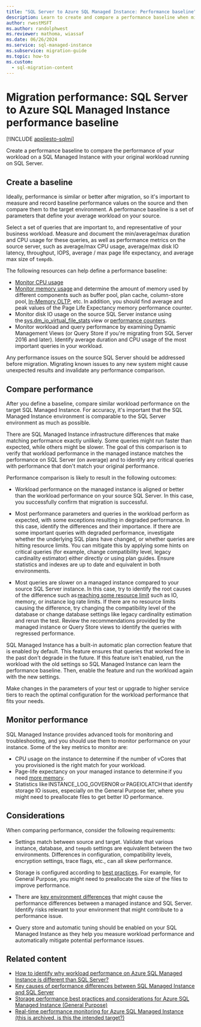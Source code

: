 ```yaml
---
title: "SQL Server to Azure SQL Managed Instance: Performance baseline"
description: Learn to create and compare a performance baseline when migrating your SQL Server databases to Azure SQL Managed Instance.
author: rwestMSFT
ms.author: randolphwest
ms.reviewer: mathoma, wiassaf
ms.date: 06/26/2024
ms.service: sql-managed-instance
ms.subservice: migration-guide
ms.topic: how-to
ms.custom:
  - sql-migration-content
---
```

# Migration performance: SQL Server to Azure SQL Managed Instance performance baseline

[!INCLUDE [appliesto-sqlmi](../../includes/appliesto-sqlmi.md)]

Create a performance baseline to compare the performance of your workload on a SQL Managed Instance with your original workload running on SQL Server.

## Create a baseline

Ideally, performance is similar or better after migration, so it's important to measure and record baseline performance values on the source and then compare them to the target environment. A performance baseline is a set of parameters that define your average workload on your source.

Select a set of queries that are important to, and representative of your business workload. Measure and document the min/average/max duration and CPU usage for these queries, as well as performance metrics on the source server, such as average/max CPU usage, average/max disk IO latency, throughput, IOPS, average / max page life expectancy, and average max size of `tempdb`.

The following resources can help define a performance baseline:

- [Monitor CPU usage](https://techcommunity.microsoft.com/t5/azure-sql-blog/monitor-cpu-usage-on-sql-server-and-azure-sql/ba-p/680777#M131)
- [Monitor memory usage](/sql/relational-databases/performance-monitor/monitor-memory-usage) and determine the amount of memory used by different components such as buffer pool, plan cache, column-store pool, [In-Memory OLTP](/sql/relational-databases/in-memory-oltp/monitor-and-troubleshoot-memory-usage), etc. In addition, you should find average and peak values of the Page Life Expectancy memory performance counter.
- Monitor disk IO usage on the source SQL Server instance using the [sys.dm_io_virtual_file_stats](/sql/relational-databases/system-dynamic-management-views/sys-dm-io-virtual-file-stats-transact-sql) view or [performance counters](/sql/relational-databases/performance-monitor/monitor-disk-usage).
- Monitor workload and query performance by examining Dynamic Management Views (or Query Store if you're migrating from SQL Server 2016 and later). Identify average duration and CPU usage of the most important queries in your workload.

Any performance issues on the source SQL Server should be addressed before migration. Migrating known issues to any new system might cause unexpected results and invalidate any performance comparison.

## Compare performance

After you define a baseline, compare similar workload performance on the target SQL Managed Instance. For accuracy, it's important that the SQL Managed Instance environment is comparable to the SQL Server environment as much as possible.

There are SQL Managed Instance infrastructure differences that make matching performance exactly unlikely. Some queries might run faster than expected, while others might be slower. The goal of this comparison is to verify that workload performance in the managed instance matches the performance on SQL Server (on average) and to identify any critical queries with performance that don't match your original performance.

Performance comparison is likely to result in the following outcomes:

- Workload performance on the managed instance is aligned or better than the workload performance on your source SQL Server. In this case, you successfully confirm that migration is successful.

- Most performance parameters and queries in the workload perform as expected, with some exceptions resulting in degraded performance. In this case, identify the differences and their importance. If there are some important queries with degraded performance, investigate whether the underlying SQL plans have changed, or whether queries are hitting resource limits. You can mitigate this by applying some hints on critical queries (for example, change compatibility level, legacy cardinality estimator) either directly or using plan guides. Ensure statistics and indexes are up to date and equivalent in both environments.

- Most queries are slower on a managed instance compared to your source SQL Server instance. In this case, try to identify the root causes of the difference such as [reaching some resource limit](/azure/azure-sql/managed-instance/resource-limits#service-tier-characteristics) such as IO, memory, or instance log rate limits. If there are no resource limits causing the difference, try changing the compatibility level of the database or change database settings like legacy cardinality estimation and rerun the test. Review the recommendations provided by the managed instance or Query Store views to identify the queries with regressed performance.

SQL Managed Instance has a built-in automatic plan correction feature that is enabled by default. This feature ensures that queries that worked fine in the past don't degrade in the future. If this feature isn't enabled, run the workload with the old settings so SQL Managed Instance can learn the performance baseline. Then, enable the feature and run the workload again with the new settings.

Make changes in the parameters of your test or upgrade to higher service tiers to reach the optimal configuration for the workload performance that fits your needs.

## Monitor performance

SQL Managed Instance provides advanced tools for monitoring and troubleshooting, and you should use them to monitor performance on your instance. Some of the key metrics to monitor are:

- CPU usage on the instance to determine if the number of vCores that you provisioned is the right match for your workload.
- Page-life expectancy on your managed instance to determine if you need [more memory](https://techcommunity.microsoft.com/t5/azure-sql-blog/do-you-need-more-memory-on-azure-sql-managed-instance/ba-p/563444).
- Statistics like INSTANCE_LOG_GOVERNOR or PAGEIOLATCH that identify storage IO issues, especially on the General Purpose tier, where you might need to preallocate files to get better IO performance.

## Considerations

When comparing performance, consider the following requirements:

- Settings match between source and target. Validate that various instance, database, and `tempdb` settings are equivalent between the two environments. Differences in configuration, compatibility levels, encryption settings, trace flags, etc., can all skew performance.

- Storage is configured according to [best practices](https://techcommunity.microsoft.com/t5/azure-sql-blog/storage-performance-best-practices-and-considerations-for-azure/ba-p/305525). For example, for General Purpose, you might need to preallocate the size of the files to improve performance.

- There are [key environment differences](https://azure.microsoft.com/blog/key-causes-of-performance-differences-between-sql-managed-instance-and-sql-server/) that might cause the performance differences between a managed instance and SQL Server. Identify risks relevant to your environment that might contribute to a performance issue.

- Query store and automatic tuning should be enabled on your SQL Managed Instance as they help you measure workload performance and automatically mitigate potential performance issues.

## Related content

- [How to identify why workload performance on Azure SQL Managed Instance is different than SQL Server?](https://medium.com/azure-sqldb-managed-instance/what-to-do-when-azure-sql-managed-instance-is-slower-than-sql-server-dd39942aaadd)
- [Key causes of performance differences between SQL Managed Instance and SQL Server](https://azure.microsoft.com/blog/key-causes-of-performance-differences-between-sql-managed-instance-and-sql-server/)
- [Storage performance best practices and considerations for Azure SQL Managed Instance (General Purpose)](https://techcommunity.microsoft.com/t5/azure-sql-blog/storage-performance-best-practices-and-considerations-for-azure/ba-p/305525)
- [Real-time performance monitoring for Azure SQL Managed Instance (this is archived, is this the intended target?)](/archive/blogs/sqlcat/real-time-performance-monitoring-for-azure-sql-database-managed-instance)
